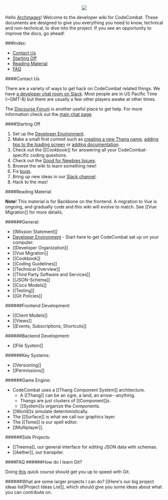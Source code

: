<div style="text-align:center"><img src ="https://popey456963.github.io/s/CoCo.png" /></div>

Hello [Archmages](http://codecombat.com/contribute/archmage)! Welcome to the developer wiki for CodeCombat. These documents are designed to give you everything you need to know, technical and non-technical, to dive into the project. If you see an opportunity to improve the docs, go ahead!

###Index:
* [Contact Us](#contact-us)
* [Starting Off](#starting-off)
* [Reading Material](#reading-material)
* [FAQ](#faq)

####Contact Us

There are a variety of ways to get hack on CodeCombat related things. We have [a developer chat room on Slack](https://coco-slack-invite.herokuapp.com/).  Most people are in US Pacific Time (~GMT-8) but there are usually a few other players awake at other times.

The [Discourse Forum](http://discourse.codecombat.com/) is another useful place to get help.  For more information check out the [main chat page](https://github.com/codecombat/codecombat/wiki/Chat-Room).

####Starting Off
1. Set up the [Developer Environment](https://github.com/codecombat/codecombat/wiki/Dev-Setup:-General-Information).
1. Make a small first commit such as [creating a new Thang name](https://github.com/codecombat/codecombat/issues/53), [adding tips to the loading screen](https://github.com/codecombat/codecombat/issues/710) or [adding documentation](https://github.com/codecombat/codecombat/issues/1237).
1. Check out the [[Cookbook]] for answering all your CodeCombat-specific coding questions.
1. Check out the [Good for Newbies Issues](https://github.com/codecombat/codecombat/labels/good-for-newbies).
1. Browse the wiki to learn something new!
1. Fix [bugs](https://github.com/codecombat/codecombat/labels/bug).
1. Bring up new ideas in our [Slack channel](https://coco-slack-invite.herokuapp.com).
1. Hack to the max!

####Reading Material

**Note**! This material is for Backbone on the frontend. A migration to Vue is ongoing, and gradually code and this wiki will evolve to match. See [[Vue Migration]] for more details.

######General:
* [[Mission Statement]]
* [Developer Environment](https://github.com/codecombat/codecombat/wiki/Dev-Setup:-General-Information) - Start here to get CodeCombat set up on your computer.
* [[Developer Organization]]
* [[Vue Migration]]
* [[Cookbook]]
* [[Coding Guidelines]]
* [[Technical Overview]]
* [[Third Party Software and Services]]
* [[JSON-Schema]]
* [[Coco Models]]
* [[Testing]]
* [[Git Policies]]

######Frontend Development:

* [[Client Models]]
* [[Views]]
* [[Events, Subscriptions, Shortcuts]]

######Backend Development:

* [[File System]]

######Key Systems:

* [[Versioning]]
* [[Permissions]]

######Game Engine:

* CodeCombat uses a [[Thang Component System]] architecture.
    * A [[Thang]] can be an ogre, a land, an arrow--anything.
    * Thangs are just clusters of [[Component]]s.
    * [[System]]s organize the Components.
* [[World]]s simulate deterministically.
* The [[Surface]] is what we call our graphics layer.
* The [[Tome]] is our spell editor.
* [[Multiplayer]].

######Side Projects:

* [[Treema]], our general interface for editing JSON data with schemas.
* [[Aether]], our transpiler.

####FAQ
######How do I learn Git?

Doing [this](https://www.codeschool.com/courses/try-git) quick course should get you up to speed with Git.

######What are some larger projects I can do?
[[Here's our big project ideas list|Project Ideas List]], which should give you some ideas about what you can contribute on.